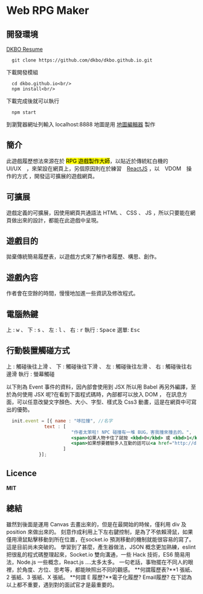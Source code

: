 [1]: http://facebook.github.io/react/
[2]: http://dkbo.github.io/RPG-Map-Maker/
[3]: http://dkbo.github.io
# Web RPG Maker
## 開發環境
  [DKBO Resume][3]
  ```
    git clone https://github.com/dkbo/dkbo.github.io.git
  ```
  下載開發模組
  ```
    cd dkbo.github.io<br/>
    npm install<br/>
  ```
  下載完成後就可以執行
  ```
    npm start
  ```
  到瀏覽器網址列輸入 localhost:8888
  地圖是用 [地圖編輯器][2] 製作

## 簡介
  此遊戲履歷想法來源在於 <mark>RPG 遊戲製作大師</mark>，以貼近於傳統紅白機的　UI/UX　，來架設在網頁上，另個原因則在於練習　[ReactJS][1] ，以　VDOM　操作的方式 ，開發這可擴展的遊戲網頁。
## 可擴展
  遊戲定義的可擴展，因使用網頁共通語法 HTML 、 CSS 、 JS ，所以只要能在網頁做出來的設計，都能在此遊戲中呈現。
## 遊戲目的
  拋棄傳統簡易履歷表，以遊戲方式來了解作者履歷、構思、創作。
## 遊戲內容
  作者會在空餘的時間，慢慢地加進一些資訊及修改程式。
## 電腦熱鍵
  上 : <kbd>w</kbd> 、 下 : <kbd>s</kbd> 、 左 : <kbd>l</kbd> 、 右 : <kbd>r</kbd>
  執行 : <kbd>Space</kbd>
  選單: <kbd>Esc</kbd>
## 行動裝置觸碰方式
  上 : 觸碰後往上滑 、 下 : 觸碰後往下滑 、 左 : 觸碰後往左滑 、 右 : 觸碰後往右邊滑
  執行 : 螢幕觸碰

  以下則為 Event 事件的資料，因內部會使用到 JSX 所以用 Babel 再另外編譯，至於為何使用 JSX 呢?在看到下面程式碼時，內部都可以放入 DOM ， 在訊息方面，可以任意改變文字顏色、大小、字型、樣式及 Css3 動畫，這是在網頁中可寫出的優勢。

  ```jsx
    init.event = [{ name : "哆拉撞", //名字
                text : [
                          "作者太笨啦! NPC 碰撞有一堆 BUG，害我撞來撞去的。",  // 第一段訊息
                          <span>如果人物卡住了就按 <kbd>0</kbd> 或 <kbd>1</kbd>直接傳送走吧!</span>, //第二段訊息
                          <span>如果想要體驗多人互動的話可以<a href="http://dkbo-rpg-online.herokuapp.com/">來這裡</a>，前提是你要經得起眼睛的考驗。</span> //第三段訊息內部包含超連結。
                       ]
              }];
  ```
## Licence
  **MIT**
## 總結
  雖然到後面是運用 Canvas 去畫出來的，但是在最開始的時候，僅利用 div 及 position 來做出來的。
  刻意作成利用上下左右鍵控制，是為了不依賴滑鼠，如果僅用滑鼠點擊移動到所在位置，在socket.io 預測移動的機制就能很容易的寫了。這是目前尚未突破的。
  學習到了甚麼，產生器做法，JSON 概念更加熟練，eslint 把很亂的程式碼整理起來，Socket.io 雙向溝通，一些 Hack 技術，ES6 簡易用法，Node.js 一些概念，React.js ....太多太多。
  一句老話，事物擺在不同人的眼裡，於角度、方位、思考等，都能映照出不同的觀感。
  **何謂履歷表?**1 張紙、2 張紙、3 張紙、X 張紙。
  **何謂 E 履歷?**電子化履歷? Email履歷?
  在下認為以上都不重要，遇到對的面試官才是最重要的。
